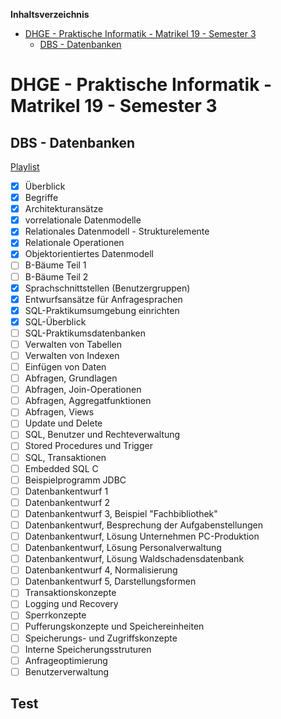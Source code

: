 <!-- START doctoc generated TOC please keep comment here to allow auto update -->
<!-- DON'T EDIT THIS SECTION, INSTEAD RE-RUN doctoc TO UPDATE -->
**Inhaltsverzeichnis**

- [DHGE - Praktische Informatik - Matrikel 19 - Semester 3](#dhge---praktische-informatik---matrikel-19---semester-3)
  - [DBS - Datenbanken](#dbs---datenbanken)

<!-- END doctoc generated TOC please keep comment here to allow auto update -->

# DHGE - Praktische Informatik - Matrikel 19 - Semester 3

## DBS - Datenbanken

[Playlist](https://www.youtube.com/playlist?list=PL2Elw_whlm_uhHPNk-HoCOpvkvAQC6vK2)

- [X] Überblick
- [X] Begriffe
- [X] Architekturansätze
- [X] vorrelationale Datenmodelle
- [X] Relationales Datenmodell - Strukturelemente
- [X] Relationale Operationen
- [X] Objektorientiertes Datenmodell
- [ ] B-Bäume Teil 1
- [ ] B-Bäume Teil 2
- [X] Sprachschnittstellen (Benutzergruppen)
- [X] Entwurfsansätze für Anfragesprachen
- [X] SQL-Praktikumsumgebung einrichten
- [X] SQL-Überblick
- [ ] SQL-Praktikumsdatenbanken
- [ ] Verwalten von Tabellen
- [ ] Verwalten von Indexen
- [ ] Einfügen von Daten
- [ ] Abfragen, Grundlagen
- [ ] Abfragen, Join-Operationen
- [ ] Abfragen, Aggregatfunktionen
- [ ] Abfragen, Views
- [ ] Update und Delete
- [ ] SQL, Benutzer und Rechteverwaltung
- [ ] Stored Procedures und Trigger
- [ ] SQL, Transaktionen
- [ ] Embedded SQL C
- [ ] Beispielprogramm JDBC
- [ ] Datenbankentwurf 1
- [ ] Datenbankentwurf 2
- [ ] Datenbankentwurf 3, Beispiel "Fachbibliothek"
- [ ] Datenbankentwurf, Besprechung der Aufgabenstellungen
- [ ] Datenbankentwurf, Lösung Unternehmen PC-Produktion
- [ ] Datenbankentwurf, Lösung Personalverwaltung
- [ ] Datenbankentwurf, Lösung Waldschadensdatenbank
- [ ] Datenbankentwurf 4, Normalisierung
- [ ] Datenbankentwurf 5, Darstellungsformen
- [ ] Transaktionskonzepte
- [ ] Logging und Recovery
- [ ] Sperrkonzepte
- [ ] Pufferungskonzepte und Speichereinheiten
- [ ] Speicherungs- und Zugriffskonzepte
- [ ] Interne Speicherungsstruturen
- [ ] Anfrageoptimierung
- [ ] Benutzerverwaltung

## Test
